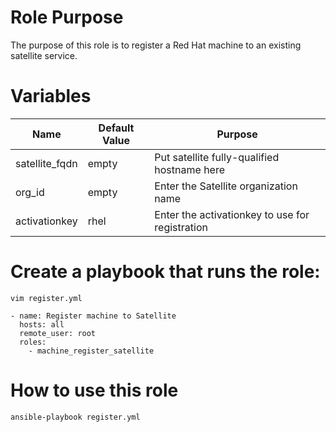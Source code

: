 # Role Purpose
The purpose of this role is to register a Red Hat machine to an existing satellite service. 

# Variables
**Name**|**Default Value**|**Purpose**|
------|------|------|
|satellite_fqdn|empty|Put satellite fully-qualified hostname here|
|org_id|empty|Enter the Satellite organization name|
|activationkey|rhel|Enter the activationkey to use for registration|

# Create a playbook that runs the role:
`vim register.yml`
```
- name: Register machine to Satellite
  hosts: all
  remote_user: root
  roles:
    - machine_register_satellite
```

# How to use this role
`ansible-playbook register.yml`
